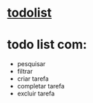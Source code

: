 # [todolist](https://todo-list-two-ashen.vercel.app/)

# todo list com:
- pesquisar
- filtrar
- criar tarefa
- completar tarefa
- excluir tarefa
